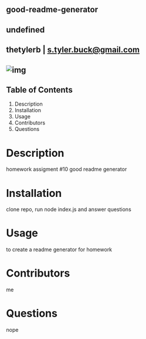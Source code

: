 
## good-readme-generator
## undefined
## thetylerb | s.tyler.buck@gmail.com
## ![img](https://avatars1.githubusercontent.com/u/57814333?v=4)
## Table of Contents
1. Description
2. Installation
3. Usage
4. Contributors
5. Questions
# Description
homework assigment #10 good readme generator
# Installation
clone repo, run node index.js and answer questions
# Usage
to create a readme generator for homework
# Contributors
me
# Questions
nope